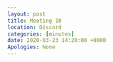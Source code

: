 ```yaml
---
layout: post
title: Meeting 10
location: Discord
categories: [minutes]
date: 2020-03-23 14:20:00 +0000
Apologies: None
---
```

